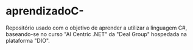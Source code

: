# aprendizadoC-
Repositório usado com o objetivo de aprender a utilizar a linguagem C#, baseando-se no curso "AI Centric .NET" da "Deal Group" hospedada na plataforma "DIO".
